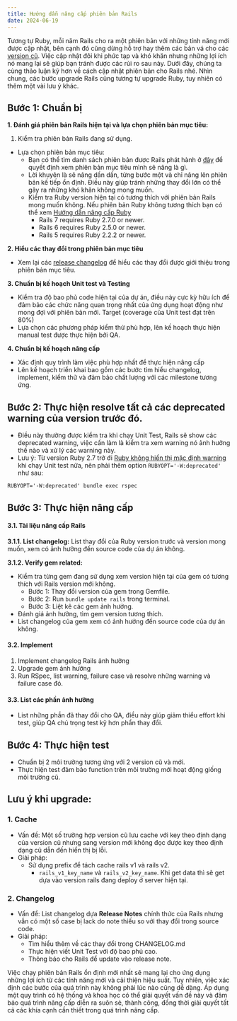 ```yaml
---
title: Hướng dẫn nâng cấp phiên bản Rails
date: 2024-06-19
---
```


Tương tự Ruby, mỗi năm Rails cho ra một phiên bản với những tính năng mới được cập nhật, bên cạnh đó cũng dừng hỗ trợ hay thêm các bản vá cho các [version cũ](https://endoflife.date/rails). Việc cập nhật đôi khi phức tạp và khó khăn nhưng những lợi ích nó mang lại sẽ giúp bạn tránh được các rủi ro sau này. Dưới đây, chúng ta cùng thảo luận kỹ hơn về cách cập nhật phiên bản cho Rails nhé. Nhìn chung, các bước upgrade Rails cũng tương tự upgrade Ruby, tuy nhiên có thêm một vài lưu ý khác.

## Bước 1: Chuẩn bị

**1. Đánh giá phiên bản Rails hiện tại và lựa chọn phiên bản mục tiêu:**

1.  Kiểm tra phiên bản Rails đang sử dụng.
- Lựa chọn phiên bản mục tiêu:
  - Bạn có thể tìm danh sách phiên bản được Rails phát hành ở [đây](https://rubygems.org/gems/rails/versions) để quyết định xem phiên bản mục tiêu mình sẽ nâng là gì.
  - Lời khuyên là sẽ nâng dần dần, từng bước một và chỉ nâng lên phiên bản kế tiếp ổn định. Điều này giúp tránh những thay đổi lớn có thể gây ra những khó khăn không mong muốn.
  - Kiểm tra Ruby version hiện tại có tương thích với phiên bản Rails mong muốn không. Nếu phiên bản Ruby không tương thích bạn có thể xem [Hướng dẫn nâng cấp Ruby](upgrade-ruby-version.md)
	  - Rails 7 requires Ruby 2.7.0 or newer.
	- Rails 6 requires Ruby 2.5.0 or newer.
	- Rails 5 requires Ruby 2.2.2 or newer.

**2. Hiểu các thay đổi trong phiên bản mục tiêu**
- Xem lại các [release changelog](https://guides.rubyonrails.org/7_0_release_notes.html) để hiểu các thay đổi được giới thiệu trong phiên bản mục tiêu.

**3. Chuẩn bị kế hoạch Unit test và Testing**
- Kiểm tra độ bao phủ code hiện tại của dự án, điều này cực kỳ hữu ích để đảm bảo các chức năng quan trọng nhất của ứng dụng hoạt động như mong đợi với phiên bản mới. Target (coverage của Unit test đạt trên 80%)
- Lựa chọn các phương pháp kiểm thử phù hợp, lên kế hoạch thực hiện manual test được thực hiện bởi QA.

**4. Chuẩn bị kế hoạch nâng cấp**
- Xác định quy trình làm việc phù hợp nhất để thực hiện nâng cấp
- Lên kế hoạch triển khai bao gồm các bước tìm hiểu changelog, implement, kiểm thử và đảm bảo chất lượng với các milestone tương ứng.

## Bước 2: Thực hiện resolve tất cả các deprecated warning của version trước đó.

- Điều này thường được kiểm tra khi chạy Unit Test, Rails sẽ show các deprecated warning, việc cần làm là kiểm tra xem warning nó ảnh hưởng thế nào và xử lý các warning này.
- Lưu ý: Từ version Ruby 2.7 trở đi [Ruby không hiển thị mặc định warning](https://bugs.ruby-lang.org/issues/17000) khi chạy Unit test nữa, nên phải thêm option `RUBYOPT='-W:deprecated'` như sau:
```
RUBYOPT='-W:deprecated' bundle exec rspec
```

## Bước 3: Thực hiện nâng cấp
#### 3.1. Tài liệu nâng cấp Rails
  **3.1.1. List changelog:** List thay đổi của Ruby version trước và version mong muốn, xem có ảnh hưởng đến source code của dự án không.

  **3.1.2. Verify gem related:**
  - Kiểm tra từng gem đang sử dụng xem version hiện tại của gem có tương thích với Rails version mới không.
	  - Bước 1: Thay đổi version của gem trong Gemfile.
	  - Bước 2: Run `bundle update rails` trong terminal.
	  - Bước 3: Liệt kê các gem ảnh hưởng.
  - Đánh giá ảnh hưởng, tìm gem version tương thích.
  - List changelog của gem xem có ảnh hưởng đến source code của dự án không.

#### 3.2. Implement

1. Implement changelog Rails ảnh hưởng
2. Upgrade gem ảnh hưởng
3. Run RSpec, list warning, failure case và resolve những warning và failure case đó.

#### 3.3. List các phần ảnh hưởng
- List những phần đã thay đổi cho QA, điều này giúp giảm thiểu effort khi test, giúp QA chú trọng test kỹ hơn phần thay đổi.

## Bước 4: Thực hiện test
- Chuẩn bị 2 môi trường tương ứng với 2 version cũ và mới.
- Thực hiện test đảm bảo function trên môi trường mới hoạt động giống môi trường cũ.

## Lưu ý khi upgrade:

### 1. Cache
- Vấn đề:
	Một số trường hợp version cũ lưu cache với key theo định dạng của version cũ nhưng sang version mới không đọc được key theo định dạng cũ dẫn đến hiển thị bị lỗi.
- Giải pháp:
	- Sử dụng prefix để tách cache rails v1 và rails v2.
		- `rails_v1_key_name` và `rails_v2_key_name`. Khi get data thì sẽ get dựa vào version rails đang deploy ở server hiện tại.

### 2. Changelog
- Vấn đề:
	List changelog dựa **Release Notes** chính thức của Rails nhưng vẫn có một số case bị lack do note thiếu so với thay đổi trong source code.
- Giải pháp:
	- Tìm hiểu thêm về các thay đổi trong CHANGELOG.md
	- Thực hiện viết Unit Test với độ bao phủ cao.
	- Thông báo cho Rails để update vào release note.

Việc chạy phiên bản Rails ổn định mới nhất sẽ mang lại cho ứng dụng những lợi ích từ các tính năng mới và cải thiện hiệu suất. Tuy nhiên, việc xác định các bước của quá trình này không phải lúc nào cũng dễ dàng. Áp dụng một quy trình có hệ thống và khoa học có thể giải quyết vấn đề này và đảm bảo quá trình nâng cấp diễn ra suôn sẻ, thành công, đồng thời giải quyết tất cả các khía cạnh cần thiết trong quá trình nâng cấp.